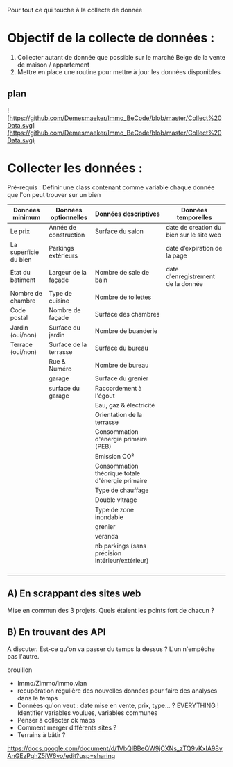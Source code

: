 
Pour tout ce qui touche à la collecte de donnée

# Objectif de la collecte de données : 

  1) Collecter autant de donnée que possible sur le marché Belge de la vente de maison / appartement
  2) Mettre en place une routine pour mettre à jour les données disponibles





## plan

![https://github.com/Demesmaeker/Immo_BeCode/blob/master/Collect%20Data.svg](https://github.com/Demesmaeker/Immo_BeCode/blob/master/Collect%20Data.svg)


# Collecter les données :

Pré-requis : Définir une class contenant comme variable chaque donnée que l'on peut trouver sur un bien

| Données minimum  | Données optionnelles | Données descriptives | Données temporelles |
| ------------- | ------------- |------------- |------------- |
| Le prix  | Année de construction |  Surface du salon | date de creation du bien sur le site web
| La superficie du bien  | Parkings extérieurs  |   |date d’expiration de la page
| État du batiment | Largeur de la façade | Nombre de sale de bain  | date d'enregistrement de la donnée
| Nombre de chambre | Type de cuisine |  Nombre de toilettes |
| Code postal | Nombre de façade | Surface des chambres   |
| Jardin (oui/non) | Surface du jardin  |  Nombre de buanderie |
| Terrace (oui/non) | Surface de la terrasse | Surface du bureau  |
|  | Rue & Numéro | Nombre de bureau  |
|  | garage | Surface du grenier  |
|  | surface du garage  | Raccordement à l'égout  |
|  |  | Eau, gaz & électricité |
|  |  |  Orientation de la terrasse |
|  |  | Consommation d'énergie primaire (PEB)  |
|  |  | Emission CO²  |
|  |  | Consommation théorique totale d'énergie primaire  |
|  |  | Type de chauffage  |
|  |  | Double vitrage  |
|  |  | Type de zone inondable	  |
|  |  |  grenier |
|  |  | veranda  |
|  |  | nb parkings (sans précision intérieur/extérieur)  |
|  |  |   |
|  |  |   |
|  |  |   |
|  |  |   |

## A) En scrappant des sites web

Mise en commun des 3 projets. Quels étaient les points fort de chacun ?

## B) En trouvant des API

A discuter. Est-ce qu'on va passer du temps la dessus ?
L'un n'empêche pas l'autre.

brouillon 

  - Immo/Zimmo/immo.vlan
  - recupération régulière des nouvelles données pour faire des analyses dans le temps
  - Données qu'on veut : date mise en vente, prix, type... ? EVERYTHING ! Identifier variables voulues, variables communes
  - Penser à collecter ok maps
  - Comment merger différents sites ?
  - Terrains à bâtir ?
  
 https://docs.google.com/document/d/1VbQlBBeQW9jCXNs_zTQ9vKxIA98yAnGEzPghZ5jW6vo/edit?usp=sharing
